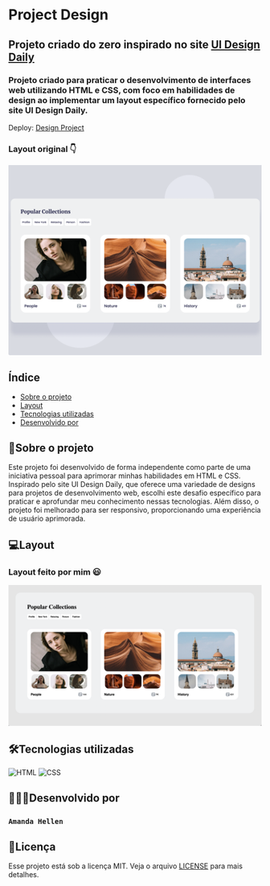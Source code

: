 # Project Design

## Projeto criado do zero inspirado no site <a href="https://www.uidesigndaily.com/"> UI Design Daily </a>

### Projeto criado para praticar o desenvolvimento de interfaces web utilizando HTML e CSS, com foco em habilidades de design ao implementar um layout específico fornecido pelo site UI Design Daily.

Deploy: [Design Project](https://amandaadev.github.io/design-project/)

### Layout original 👇

![Design Original](./assets/origin-design/design-original.png)

## Índice

- <a href="#sobre-o-projeto">Sobre o projeto</a>
- <a href="#layout">Layout</a>
- <a href="#tecnologias-utilizadas">Tecnologias utilizadas</a>
- <a href="#desenvolvido-por"> Desenvolvido por</a>

## 📝Sobre o projeto

Este projeto foi desenvolvido de forma independente como parte de uma iniciativa pessoal para aprimorar minhas habilidades em HTML e CSS. Inspirado pelo site UI Design Daily, que oferece uma variedade de designs para projetos de desenvolvimento web, escolhi este desafio específico para praticar e aprofundar meu conhecimento nessas tecnologias. Além disso, o projeto foi melhorado para ser responsivo, proporcionando uma experiência de usuário aprimorada.

## 💻Layout

### Layout feito por mim 😃

![layout](./assets/layout-project/design-project.png)

## 🛠Tecnologias utilizadas

<div>
<img alt="HTML" height="50" width="60" src="https://cdn.jsdelivr.net/gh/devicons/devicon@latest/icons/html5/html5-original.svg">
<img alt="CSS" height="50" width="60" src="https://cdn.jsdelivr.net/gh/devicons/devicon@latest/icons/css3/css3-original.svg">
</div>

## 👩🏽‍💻Desenvolvido por

### `Amanda Hellen`

## 📌Licença

Esse projeto está sob a licença MIT. Veja o arquivo [LICENSE](LICENSE) para mais detalhes.
